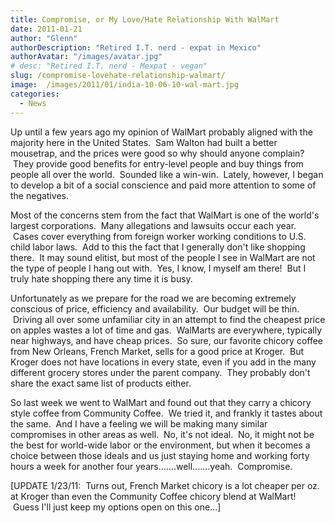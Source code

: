 ```yaml
---
title: Compromise, or My Love/Hate Relationship With WalMart
date: 2011-01-21
author: "Glenn"
authorDescription: "Retired I.T. nerd - expat in Mexico"
authorAvatar: "/images/avatar.jpg"
# desc: "Retired I.T. nerd - Mexpat - vegan"
slug: /compromise-lovehate-relationship-walmart/
image:  /images/2011/01/india-10-06-10-wal-mart.jpg
categories:
  - News
---
```

Up until a few years ago my opinion of WalMart probably aligned with the majority here in the United States.  Sam Walton had built a better mousetrap, and the prices were good so why should anyone complain?  They provide good benefits for entry-level people and buy things from people all over the world.  Sounded like a win-win.  Lately, however, I began to develop a bit of a social conscience and paid more attention to some of the negatives.

Most of the concerns stem from the fact that WalMart is one of the world's largest corporations.  Many allegations and lawsuits occur each year.  Cases cover everything from foreign worker working conditions to U.S. child labor laws.  Add to this the fact that I generally don't like shopping there.  It may sound elitist, but most of the people I see in WalMart are not the type of people I hang out with.  Yes, I know, I myself am there!  But I truly hate shopping there any time it is busy.

Unfortunately as we prepare for the road we are becoming extremely conscious of price, efficiency and availability.  Our budget will be thin.  Driving all over some unfamiliar city in an attempt to find the cheapest price on apples wastes a lot of time and gas.  WalMarts are everywhere, typically near highways, and have cheap prices.  So sure, our favorite chicory coffee from New Orleans, French Market, sells for a good price at Kroger.  But Kroger does not have locations in every state, even if you add in the many different grocery stores under the parent company.  They probably don't share the exact same list of products either.

So last week we went to WalMart and found out that they carry a chicory style coffee from Community Coffee.  We tried it, and frankly it tastes about the same.  And I have a feeling we will be making many similar compromises in other areas as well.  No, it's not ideal.  No, it might not be the best for world-wide labor or the environment, but when it becomes a choice between those ideals and us just staying home and working forty hours a week for another four years.......well.......yeah.  Compromise.

[UPDATE 1/23/11:  Turns out, French Market chicory is a lot cheaper per oz. at Kroger than even the Community Coffee chicory blend at WalMart!  Guess I'll just keep my options open on this one...]
